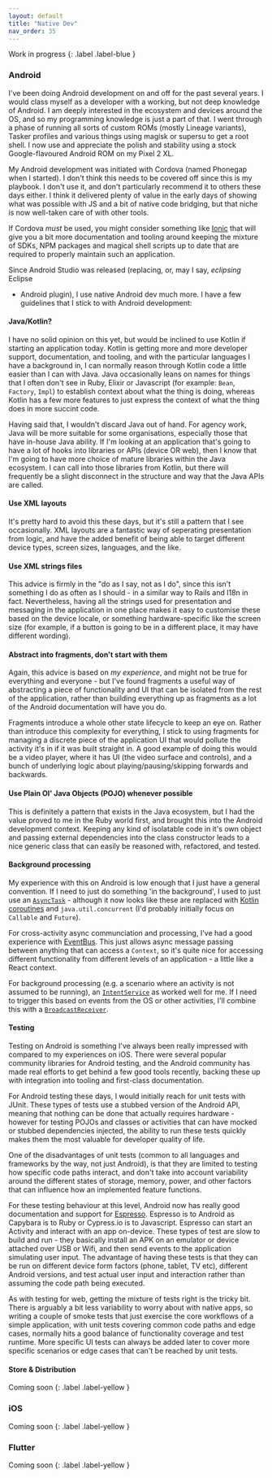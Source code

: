 ```yaml
---
layout: default
title: "Native Dev"
nav_order: 35
---
```


Work in progress
{: .label .label-blue }

### Android

I've been doing Android development on and off for the past several years. I
would class myself as a developer with a working, but not deep knowledge of
Android. I am deeply interested in the ecosystem and devices around the OS, and
so my programming knowledge is just a part of that. I went through a phase of
running all sorts of custom ROMs (mostly Lineage variants), Tasker profiles and
various things using magisk or supersu to get a root shell. I now use and
appreciate the polish and stability using a stock Google-flavoured Android ROM
on my Pixel 2 XL. 

My Android development was initiated with Cordova (named Phonegap when I
started). I don't think this needs to be covered off since this is my playbook.
I don't use it, and don't particularly recommend it to others these days either.
I think it delivered plenty of value in the early days of showing what was
possible with JS and a bit of native code bridging, but that niche is now
well-taken care of with other tools. 

If Cordova _must_ be used, you might consider something like
[Ionic](https://ionicframework.com/) that will give you a bit more documentation
and tooling around keeping the mixture of SDKs, NPM packages and magical shell
scripts up to date that are required to properly maintain such an application.

Since Android Studio was released (replacing, or, may I say, _eclipsing_ Eclipse
+ Android plugin), I use native Android dev much more. I have a few guidelines
that I stick to with Android development:

#### Java/Kotlin?

I have no solid opinion on this yet, but would be inclined to use Kotlin if
starting an application today. Kotlin is getting more and more developer
support, documentation, and tooling, and with the particular languages I have a
background in, I can normally reason through Kotlin code a little easier than I
can with Java. Java occasionally leans on names for things that I often don't
see in Ruby, Elixir or Javascript (for example: `Bean`, `Factory`, `Impl`) to
establish context about what the thing is doing, whereas Kotlin has a few more
features to just express the context of what the thing does in more succint
code. 

Having said that, I wouldn't discard Java out of hand. For agency work, Java
will be more suitable for some organisations, especially those that have
in-house Java ability. If I'm looking at an application that's going to have a
lot of hooks into libraries or APIs (device OR web), then I know that I'm going
to have more choice of mature libraries within the Java ecosystem. I can call
into those libraries from Kotlin, but there will frequently be a slight
disconnect in the structure and way that the Java APIs are called. 

#### Use XML layouts

It's pretty hard to avoid this these days, but it's still a pattern that I see
occasionally. XML layouts are a fantastic way of seperating presentation from
logic, and have the added benefit of being able to target different device
types, screen sizes, languages, and the like.

#### Use XML strings files

This advice is firmly in the "do as I say, not as I do", since this isn't
something I do as often as I should - in a similar way to Rails and I18n in
fact. Nevertheless, having all the strings used for presentation and messaging
in the application in one place makes it easy to customise these based on the
device locale, or something hardware-specific like the screen size (for example,
if a button is going to be in a different place, it may have different wording).


#### Abstract into fragments, don't start with them

Again, this advice is based on _my experience_, and might not be true for
everything and everyone - but I've found fragments a useful way of abstracting a
piece of functionality and UI that can be isolated from the rest of the
application, rather than building everything up as fragments as a lot of the
Android documentation will have you do. 

Fragments introduce a whole other state lifecycle to keep an eye on. Rather than
introduce this complexity for everything, I stick to using fragments for
managing a discrete piece of the application UI that would pollute the activity
it's in if it was built straight in. A good example of doing this would be a
video player, where it has UI (the video surface and controls), and a bunch of
underlying logic about playing/pausing/skipping forwards and backwards.

#### Use Plain Ol' Java Objects (POJO) whenever possible

This is definitely a pattern that exists in the Java ecosystem, but I had the
value proved to me in the Ruby world first, and brought this into the Android
development context. Keeping any kind of isolatable code in it's own object and
passing external dependencies into the class constructor leads to a nice generic
class that can easily be reasoned with, refactored, and tested.

#### Background processing

My experience with this on Android is low enough that I just have a general
convention. If I need to just do something 'in the background', I used to just
use an
[`AsyncTask`](https://developer.android.com/reference/android/os/AsyncTask) -
although it now looks like these are replaced with [Kotlin
coroutines](https://developer.android.com/topic/libraries/architecture/coroutines)
and `java.util.concurrent` (I'd probably initially focus on `Callable` and
`Future`). 

For cross-activity async communciation and processing, I've had a good
experience with [EventBus](https://github.com/greenrobot/EventBus). This just
allows async message passing between anything that can access a `Context`, so
it's quite nice for accessing different functionality from different levels of
an application - a little like a React context.

For background processing (e.g. a scenario where an activity is not assumed to
be running), an
[`IntentService`](https://developer.android.com/reference/android/app/IntentService)
as worked well for me. If I need to trigger this based on events from the OS or
other activities, I'll combine this with a
[`BroadcastReceiver`](https://developer.android.com/reference/android/content/BroadcastReceiver).


#### Testing

Testing on Android is something I've always been really impressed with compared
to my experiences on iOS. There were several popular community libraries for
Android testing, and the Android community has made real efforts to get behind a
few good tools recently, backing these up with integration into tooling and
first-class documentation.

For Android testing these days, I would initially reach for unit tests with
JUnit. These types of tests use a stubbed version of the Android API, meaning
that nothing can be done that actually requires hardware - however for testing
POJOs and classes or activities that can have mocked or stubbed dependencies
injected, the ability to run these tests quickly makes them the most valuable
for developer quality of life.

One of the disadvantages of unit tests (common to all languages and frameworks
by the way, not just Android), is that they are limited to testing how specific
code paths interact, and don't take into account variability around the
different states of storage, memory, power, and other factors that can influence
how an implemented feature functions.

For these testing behaviour at this level, Android now has really good
documentation and support for
[Espresso](https://developer.android.com/training/testing/espresso). Espresso is
to Android as Capybara is to Ruby or Cypress.io is to Javascript. Espresso can
start an Activity and interact with an app on-device. These types of test are
slow to build and run - they basically install an APK on an emulator or device
attached over USB or Wifi, and then send events to the application simulating
user input. The advantage of having these tests is that they can be run on
different device form factors (phone, tablet, TV etc), different Android
versions, and test actual user input and interaction rather than assuming the
code path being executed.

As with testing for web, getting the mixture of tests right is the tricky bit.
There is arguably a bit less variability to worry about with native apps, so
writing a couple of smoke tests that just exercise the core workflows of a
simple application, with unit tests covering common code paths and edge cases,
normally hits a good balance of functionality coverage and test runtime. More
specific UI tests can always be added later to cover more specific scenarios or
edge cases that can't be reached by unit tests.


#### Store & Distribution

Coming soon
{: .label .label-yellow }

### iOS

Coming soon
{: .label .label-yellow }

### Flutter

Coming soon
{: .label .label-yellow }